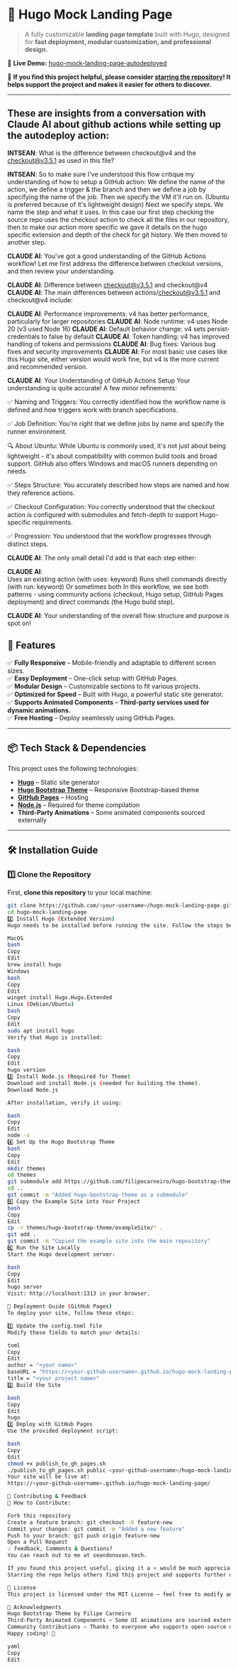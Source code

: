 # 🚀 Hugo Mock Landing Page

> A fully customizable **landing page template** built with Hugo, designed for **fast deployment, modular customization, and professional design.**  

📢 **Live Demo:** [hugo-mock-landing-page-autodeployed](https://intsean.github.io/hugo-mock-landing-page-autodeployed/)  

🌟 **If you find this project helpful, please consider [starring the repository](#contributing)! It helps support the project and makes it easier for others to discover.**  

---


## These are insights from a conversation with Claude AI about github actions while setting up the autodeploy action:

**INTSEAN**: What is the difference between checkout@v4 and the checkout@v3.5.1 as used in this file?

**INTSEAN**: So to make sure I've understood this flow critique my understanding of how to setup a GitHub action: 
We define the name of the action, we define a trigger & the branch and then we define a job by specifying the name of the job. Then we specify the VM it'll run on. (Ubuntu is preferred because of it's lightweight design) Next we specify steps. We name the step and what it uses. In this case our first step checking the source repo uses the checkout action to check all the files in our repository, then to make our action more specific we gave it details on the hugo specific extension and depth of the check for git history. We then moved to another step.

**CLAUDE AI**: You've got a good understanding of the GitHub Actions workflow! Let me first address the difference between checkout versions, and then review your understanding.

**CLAUDE AI**: Difference between checkout@v3.5.1 and checkout@v4
**CLAUDE AI**: The main differences between actions/checkout@v3.5.1 and checkout@v4 include:

**CLAUDE AI**: Performance improvements: v4 has better performance, particularly for larger repositories
**CLAUDE AI**: Node runtime: v4 uses Node 20 (v3 used Node 16)
**CLAUDE AI**: Default behavior change: v4 sets persist-credentials to false by default
**CLAUDE AI**: Token handling: v4 has improved handling of tokens and permissions
**CLAUDE AI**: Bug fixes: Various bug fixes and security improvements
**CLAUDE AI**: For most basic use cases like this Hugo site, either version would work fine, but v4 is the more current and recommended version.

**CLAUDE AI**: Your Understanding of GitHub Actions Setup
Your understanding is quite accurate! A few minor refinements:

✅ Naming and Triggers: You correctly identified how the workflow name is defined and how triggers work with branch specifications.

✅ Job Definition: You're right that we define jobs by name and specify the runner environment.

🔍 About Ubuntu: While Ubuntu is commonly used, it's not just about being lightweight - it's about compatibility with common build tools and broad support. GitHub also offers Windows and macOS runners depending on needs.

✅ Steps Structure: You accurately described how steps are named and how they reference actions.

✅ Checkout Configuration: You correctly understood that the checkout action is configured with submodules and fetch-depth to support Hugo-specific requirements.

✅ Progression: You understood that the workflow progresses through distinct steps.

**CLAUDE AI**: The only small detail I'd add is that each step either:

**CLAUDE AI**:  
Uses an existing action (with uses: keyword)
Runs shell commands directly (with run: keyword)
Or sometimes both
In this workflow, we see both patterns - using community actions (checkout, Hugo setup, GitHub Pages deployment) and direct commands (the Hugo build step).

**CLAUDE AI**:  Your understanding of the overall flow structure and purpose is spot on!



## 📌 Features

✅ **Fully Responsive** – Mobile-friendly and adaptable to different screen sizes.  
✅ **Easy Deployment** – One-click setup with GitHub Pages.  
✅ **Modular Design** – Customizable sections to fit various projects.  
✅ **Optimized for Speed** – Built with Hugo, a powerful static site generator.  
✅ **Supports Animated Components** – **Third-party services used for dynamic animations.**  
✅ **Free Hosting** – Deploy seamlessly using GitHub Pages.  

---

## 📦 Tech Stack & Dependencies

This project uses the following technologies:

- **[Hugo](https://gohugo.io/)** – Static site generator  
- **[Hugo Bootstrap Theme](https://github.com/filipecarneiro/hugo-bootstrap-theme)** – Responsive Bootstrap-based theme  
- **[GitHub Pages](https://pages.github.com/)** – Hosting  
- **[Node.js](https://nodejs.org/)** – Required for theme compilation  
- **Third-Party Animations** – Some animated components sourced externally  

---

## 🛠 Installation Guide

### 1️⃣ Clone the Repository

First, **clone this repository** to your local machine:
```bash
git clone https://github.com/<your-username>/hugo-mock-landing-page.git
cd hugo-mock-landing-page
2️⃣ Install Hugo (Extended Version)
Hugo needs to be installed before running the site. Follow the steps below for your operating system:

MacOS
bash
Copy
Edit
brew install hugo
Windows
bash
Copy
Edit
winget install Hugo.Hugo.Extended
Linux (Debian/Ubuntu)
bash
Copy
Edit
sudo apt install hugo
Verify that Hugo is installed:

bash
Copy
Edit
hugo version
3️⃣ Install Node.js (Required for Theme)
Download and install Node.js (needed for building the theme).
Download Node.js

After installation, verify it using:

bash
Copy
Edit
node -v
4️⃣ Set Up the Hugo Bootstrap Theme
bash
Copy
Edit
mkdir themes
cd themes
git submodule add https://github.com/filipecarneiro/hugo-bootstrap-theme
cd ..
git commit -m "Added hugo-bootstrap-theme as a submodule"
5️⃣ Copy the Example Site into Your Project
bash
Copy
Edit
cp -r themes/hugo-bootstrap-theme/exampleSite/* .
git add .
git commit -m "Copied the example site into the main repository"
6️⃣ Run the Site Locally
Start the Hugo development server:

bash
Copy
Edit
hugo server
Visit: http://localhost:1313 in your browser.

🚀 Deployment Guide (GitHub Pages)
To deploy your site, follow these steps:

1️⃣ Update the config.toml file
Modify these fields to match your details:

toml
Copy
Edit
author = "<your name>"
baseURL = "https://<your-github-username>.github.io/hugo-mock-landing-page/"
title = "<your project name>"
2️⃣ Build the Site

bash
Copy
Edit
hugo
3️⃣ Deploy with GitHub Pages
Use the provided deployment script:

bash
Copy
Edit
chmod +x publish_to_gh_pages.sh
./publish_to_gh_pages.sh public <your-github-username>/hugo-mock-landing-page
Your site will be live at:
https://<your-github-username>.github.io/hugo-mock-landing-page/

🌟 Contributing & Feedback
👥 How to Contribute:

Fork this repository
Create a feature branch: git checkout -b feature-new
Commit your changes: git commit -m "Added a new feature"
Push to your branch: git push origin feature-new
Open a Pull Request
💡 Feedback, Comments & Questions?
You can reach out to me at seandonovan.tech.

If you found this project useful, giving it a ⭐️ would be much appreciated!
Starring the repo helps others find this project and supports further development.

📜 License
This project is licensed under the MIT License – feel free to modify and use it in your own projects.

📸 Acknowledgments
Hugo Bootstrap Theme by Filipe Carneiro
Third-Party Animated Components – Some UI animations are sourced externally
Community Contributions – Thanks to everyone who supports open-source development!
Happy coding! 🚀

yaml
Copy
Edit
